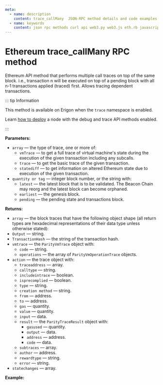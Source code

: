 ```yaml
---
meta:
  - name: description
    content: trace_callMany  JSON-RPC method details and code examples.
  - name: keywords
    content: json rpc methods curl api web3.py web3.js eth.rb javascript python ruby ethereum debug trace
---
```


# Ethereum trace_callMany RPC method

Ethereum API method that performs multiple call traces on top of the same block. i.e., transaction n will be executed on top of a pending block with all n-1 transactions applied (traced) first. Allows tracing dependent transactions.

::: tip Information

This method is available on Erigon when the `trace` namespace is enabled.

Learn [how to deploy](/api/ethereum/deploy-your-ethereum-node-to-enable-debug-and-trace-api-methods) a node with the debug and trace API methods enabled.

:::

**Parameters:**

* `array` — the type of trace, one or more of:
  * `vmTrace` — to get a full trace of virtual machine's state during the execution of the given transaction including any subcalls.
  * `trace` — to get the basic trace of the given transaction.
  * `statediff` — to get information on altered Ethereum state due to execution of the given transaction.
* `quantity or tag` — integer block number, or the string with:
  * `latest` — the latest block that is to be validated. The Beacon Chain may reorg and the latest block can become orphaned.
  * `earliest` — the genesis block.
  * `pending` — the pending state and transactions block.

**Returns:**

* `array` — the block traces that have the following object shape (all return types are hexadecimal representations of their data type unless otherwise stated):
* `Output` — string.
* `TransactionHash` — the string of the transaction hash.
* `vmtrace` — the `ParityVmTrace` object with:
  * `code` — string.
  * `operations` — the array of `ParityVmOperationTrace` objects.
* `action` — the trace object with:
  * `traceaddress` — array.
  * `calltype` — string.
  * `includeintrace` — boolean.
  * `isprecomplied` — boolean.
  * `type` — string.
  * `creation method` — string.
  * `from` — address.
  * `to` — address.
  * `gas` — quantity.
  * `value` — quantity.
  * `input` — data.
  * `result` — the `ParityTraceResult` object with:
    * `gasused` — quantity.
    * `output` — data.
    * `address` — address.
    * `code` — data.
  * `subtraces` — array.
  * `author` — address.
  * `rewardtype` — string.
  * `error` — string.
* `statechanges` — array.


**Example:**

<CodeSwitcher :languages="{py:'web3.py', cr:'cURL'}">

<template v-slot:py>

``` py
from web3 import Web3
node_url = "CHAINSTACK_NODE_URL"
web3 = Web3.HTTPProvider(node_url)

trace = web3.make_request('trace_callMany', [
    [[{
        "from": "0x8c1b73b6061768b26d42c2d484a2ac0bf1e4b908",
        "to": "0xcbfe1217e093019bd7eeec1fd7b6165b8cd848da",
        "value": "0x58D15E17628000"
    },["trace"]],
    [{
        "from": "0x407d73d8a49eeb85d32cf465507dd71d507100c1",
        "to": "0xa94f5374fce5edbc8e2a8697c15331677e6ebf0b",
        "value": "0x186a0"
    },["trace"]]],"latest"])
print(trace)
```

</template>
<template v-slot:cr>

``` sh
curl -X POST "CHAINSTACK_NODE_URL" \
  -H 'Content-Type: application/json' \
  --data '{"method":"trace_callMany","params":[[[{"from":"0x8c1b73b6061768b26d42c2d484a2ac0bf1e4b908","to":"0xcbfe1217e093019bd7eeec1fd7b6165b8cd848da","value":"0x58D15E17628000"},["trace"]],[{"from":"0x407d73d8a49eeb85d32cf465507dd71d507100c1","to":"0xa94f5374fce5edbc8e2a8697c15331677e6ebf0b","value":"0x186a0"},["trace"]]],"latest"],"id":1,"jsonrpc":"2.0"}'
```

</template>
</CodeSwitcher>
